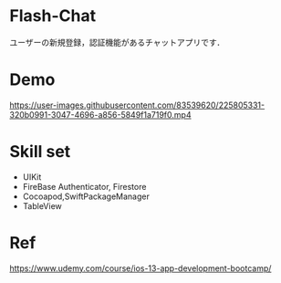 # Flash-Chat
ユーザーの新規登録，認証機能があるチャットアプリです．

# Demo
https://user-images.githubusercontent.com/83539620/225805331-320b0991-3047-4696-a856-5849f1a719f0.mp4

# Skill set
* UIKit
* FireBase Authenticator, Firestore
* Cocoapod,SwiftPackageManager
* TableView

# Ref
https://www.udemy.com/course/ios-13-app-development-bootcamp/
